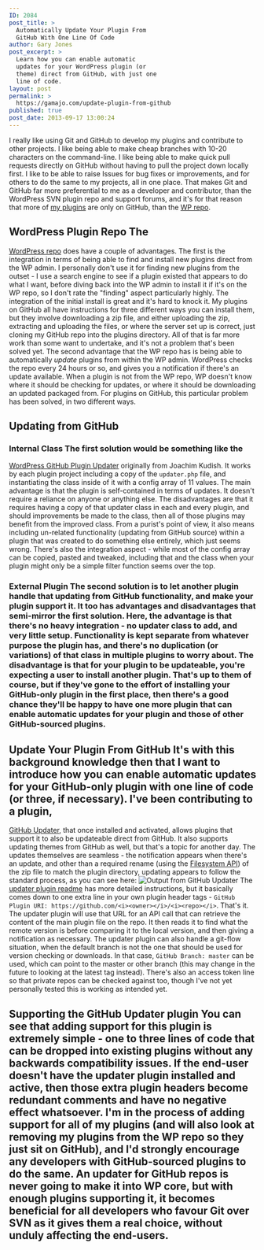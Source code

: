 ```yaml
---
ID: 2084
post_title: >
  Automatically Update Your Plugin From
  GitHub With One Line Of Code
author: Gary Jones
post_excerpt: >
  Learn how you can enable automatic
  updates for your WordPress plugin (or
  theme) direct from GitHub, with just one
  line of code.
layout: post
permalink: >
  https://gamajo.com/update-plugin-from-github
published: true
post_date: 2013-09-17 13:00:24
---
```

I really like using Git and GitHub to develop my plugins and contribute to other projects. I like being able to make cheap branches with 10-20 characters on the command-line. I like being able to make quick pull requests directly on GitHub without having to pull the project down locally first. I like to be able to raise Issues for bug fixes or improvements, and for others to do the same to my projects, all in one place. That makes Git and GitHub far more preferential to me as a developer and contributor, than the WordPress SVN plugin repo and support forums, and it's for that reason that more of <a href="https://github.com/GaryJones?tab=repositories" rel="me">my plugins</a> are only on GitHub, than the <a href="https://profiles.wordpress.org/GaryJ" rel="me">WP repo</a>. 
## WordPress Plugin Repo The 

[WordPress repo][1] does have a couple of advantages. The first is the integration in terms of being able to find and install new plugins direct from the WP admin. I personally don't use it for finding new plugins from the outset - I use a search engine to see if a plugin existed that appears to do what I want, before diving back into the WP admin to install it if it's on the WP repo, so I don't rate the "finding" aspect particularly highly. The integration of the initial install is great and it's hard to knock it. My plugins on GitHub all have instructions for three different ways you can install them, but they involve downloading a zip file, and either uploading the zip, extracting and uploading the files, or where the server set up is correct, just cloning my GitHub repo into the plugins directory. All of that is far more work than some want to undertake, and it's not a problem that's been solved yet. The second advantage that the WP repo has is being able to automatically *update* plugins from within the WP admin. WordPress checks the repo every 24 hours or so, and gives you a notification if there's an update available. When a plugin is not from the WP repo, WP doesn't know where it should be checking for updates, or where it should be downloading an updated packaged from. For plugins on GitHub, this particular problem has been solved, in two different ways. 
## Updating from GitHub

### Internal Class The first solution would be something like the 

[WordPress GitHub Plugin Updater][2] originally from Joachim Kudish. It works by each plugin project including a copy of the `updater.php` file, and instantiating the class inside of it with a config array of 11 values. The main advantage is that the plugin is self-contained in terms of updates. It doesn't require a reliance on anyone or anything else. The disadvantages are that it requires having a copy of that updater class in each and every plugin, and should improvements be made to the class, then all of those plugins may benefit from the improved class. From a purist's point of view, it also means including un-related functionality (updating from GitHub source) within a plugin that was created to do something else entirely, which just seems wrong. There's also the integration aspect - while most of the config array can be copied, pasted and tweaked, including that and the class when your plugin might only be a simple filter function seems over the top. 
### External Plugin The second solution is to let another plugin handle that updating from GitHub functionality, and make your plugin support it. It too has advantages and disadvantages that semi-mirror the first solution. Here, the advantage is that there's no heavy integration - no updater class to add, and very little setup. Functionality is kept separate from whatever purpose the plugin has, and there's no duplication (or variations) of that class in multiple plugins to worry about. The disadvantage is that for your plugin to be updateable, you're expecting a user to install another plugin. That's up to them of course, but if they've gone to the effort of installing your GitHub-only plugin in the first place, then there's a good chance they'll be happy to have one more plugin that can enable automatic updates for your plugin and those of other GitHub-sourced plugins. 

## Update Your Plugin From GitHub It's with this background knowledge then that I want to introduce how you can enable automatic updates for your GitHub-only plugin with one line of code (or three, if necessary). I've been contributing to a plugin, 

[GitHub Updater][3], that once installed and activated, allows plugins that support it to also be updateable direct from GitHub. It also supports updating themes from GitHub as well, but that's a topic for another day. The updates themselves are seamless - the notification appears when there's an update, and other than a required rename (using the [Filesystem API][4]) of the zip file to match the plugin directory, updating appears to follow the standard process, as you can see here: ![Output from GitHub Updater][5] The [updater plugin readme][6] has more detailed instructions, but it basically comes down to one extra line in your own plugin header tags - `GitHub Plugin URI: https://github.com/<i><owner></i>/<i><repo></i>`. That's it. The updater plugin will use that URL for an API call that can retrieve the content of the main plugin file on the repo. It then reads it to find what the remote version is before comparing it to the local version, and then giving a notification as necessary. The updater plugin can also handle a git-flow situation, when the default branch is not the one that should be used for version checking or downloads. In that case, `GitHub Branch: master` can be used, which can point to the master or other branch (this may change in the future to looking at the latest tag instead). There's also an access token line so that private repos can be checked against too, though I've not yet personally tested this is working as intended yet. 
## Supporting the GitHub Updater plugin You can see that adding support for this plugin is extremely simple - one to three lines of code that can be dropped into existing plugins without any backwards compatibility issues. If the end-user doesn't have the updater plugin installed and active, then those extra plugin headers become redundant comments and have no negative effect whatsoever. I'm in the process of adding support for all of my plugins (and will also look at removing my plugins from the WP repo so they just sit on GitHub), and I'd strongly encourage any developers with GitHub-sourced plugins to do the same. An updater for GitHub repos is never going to make it into WP core, but with enough plugins supporting it, it becomes beneficial for all developers who favour Git over SVN as it gives them a real choice, without unduly affecting the end-users.

 [1]: https://wordpress.org/plugins/
 [2]: https://github.com/radishconcepts/WordPress-GitHub-Plugin-Updater
 [3]: https://github.com/afragen/github-updater
 [4]: https://codex.wordpress.org/Filesystem_API
 [5]: https://gamajo.wpengine.com/wp-content/uploads/github-updater-rename.png
 [6]: https://github.com/afragen/github-updater/blob/master/README.md